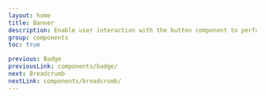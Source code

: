 ```yaml
---
layout: home
title: Banner
description: Enable user interaction with the button component to perform actions on your website as links, for payment, form submission, social buttons and more based on Mithril and Tailwind CSS
group: components
toc: true

previous: Badge
previousLink: components/badge/
next: Breadcrumb
nextLink: components/breadcrumb/
---
```

